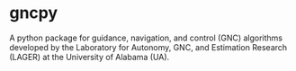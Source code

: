 # gncpy
A python package for guidance, navigation, and control (GNC) algorithms developed by the Laboratory for Autonomy, GNC, and Estimation Research (LAGER) at the University of Alabama (UA).
